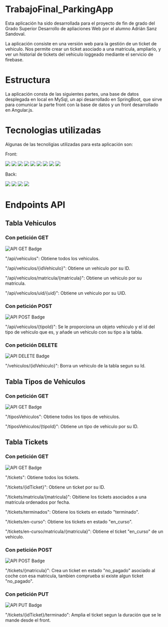 # TrabajoFinal_ParkingApp

Esta aplicación ha sido desarrollada para el proyecto de fin de grado del Grado Superior Desarrollo de apliaciones Web por el alumno Adrián Sanz Sandoval.

La aplicación consiste en una versión web para la gestión de un ticket de vehiculo. Nos permite crear un ticket asociado a una matricula, ampliarlo, y ver un historial de tickets del vehiculo loggeado mediante el servicio de firebase.

# Estructura

La aplicación consta de las siguientes partes, una base de datos desplegada en local en MySql, un api desarrollado en SpringBoot, que sirve para comunicar la parte front con la base de datos y un front desarrollado en Angular.js.

# Tecnologias utilizadas

Algunas de las tecnoligias utilizadas para esta aplicación son:

Front:

<img src="https://img.shields.io/badge/Angular-DD0031?style=for-the-badge&logo=angular&logoColor=white"/> <img src="https://img.shields.io/badge/firebase-ffca28?style=for-the-badge&logo=firebase&logoColor=black"/> <img src="https://img.shields.io/badge/Node%20js-339933?style=for-the-badge&logo=nodedotjs&logoColor=white"/> <img src="https://img.shields.io/badge/Bootstrap-563D7C?style=for-the-badge&logo=bootstrap&logoColor=white"/> <img src="https://img.shields.io/badge/HTML5-E34F26?style=for-the-badge&logo=html5&logoColor=white" /> <img src="https://img.shields.io/badge/CSS-1572B6?style=for-the-badge&logo=css3&logoColor=white" /> <img src="https://img.shields.io/badge/TypeScript-007ACC?style=for-the-badge&logo=typescript&logoColor=white"/> <img src="https://img.shields.io/badge/JavaScript-323330?style=for-the-badge&logo=javascript&logoColor=F7DF1E"/> <img src="https://img.shields.io/badge/Angular_Material-1976D2?style=for-the-badge&logo=angular&logoColor=white"/>


Back: 

<img src="https://img.shields.io/badge/Java-007396?style=for-the-badge&logo=java&logoColor=white"/> <img src="https://img.shields.io/badge/Spring_Boot-6DB33F?style=for-the-badge&logo=spring&logoColor=white"/> <img src="https://img.shields.io/badge/MySQL-4479A1?style=for-the-badge&logo=mysql&logoColor=white"/> <img src="https://img.shields.io/badge/Maven-C71A36?style=for-the-badge&logo=apache-maven&logoColor=white"/>


# Endpoints API 

## Tabla Vehiculos

### Con petición GET 
![API GET Badge](https://img.shields.io/badge/API-GET-<COLOR>?style=for-the-badge)

"/api/vehiculos": Obtiene todos los vehiculos.

"/api/vehiculos/{idVehiculo}": Obtiene un vehiculo por su ID.

"/api/vehiculos/matricula/{matricula}": Obtiene un vehiculo por su matricula.

"/api/vehiculos/uid/{uid}": Obtiene un vehiculo por su UID.

### Con petición POST
![API POST Badge](https://img.shields.io/badge/API-POST-yellow?style=for-the-badge)

"/api/vehiculos/{tipoId}": Se le proporciona un objeto vehiculo y el id del tipo de vehiculo que es, y añade un vehiculo con su tipo a la tabla.

### Con petición DELETE
![API DELETE Badge](https://img.shields.io/badge/API-DELETE-red?style=for-the-badge)

"/vehiculos/{idVehiculo}": Borra un vehiculo de la tabla segun su Id.

## Tabla Tipos de Vehiculos

### Con petición GET
![API GET Badge](https://img.shields.io/badge/API-GET-<COLOR>?style=for-the-badge)

"/tiposVehiculos": Obtiene todos los tipos de vehiculos.

"/tiposVehiculos/{tipoId}": Obtiene un tipo de vehiculo por su ID.

## Tabla Tickets

### Con petición GET
![API GET Badge](https://img.shields.io/badge/API-GET-<COLOR>?style=for-the-badge)

"/tickets": Obtiene todos los tickets.

"/tickets/{idTicket}": Obtiene un ticket por su ID.

"/tickets/matricula/{matricula}": Obitiene los tickets asociados a una matricula ordenados por fecha.

"/tickets/terminados": Obtiene los tickets en estado "terminado".

"/tickets/en-curso": Obtiene los tickets en estado "en_curso".

"/tickets/en-curso/matricula/{matricula}": Obtiene el ticket "en_curso" de un vehiculo.

### Con petición POST
![API POST Badge](https://img.shields.io/badge/API-POST-yellow?style=for-the-badge)

"/tickets/{matricula}": Crea un ticket en estado "no_pagado" asociado al coche con esa matricula, tambien comprueba si existe algun ticket "no_pagado".

### Con petición PUT
![API PUT Badge](https://img.shields.io/badge/API-PUT-orange?style=for-the-badge)

"/tickets/{idTicket}/terminado": Amplia el ticket segun la duración que se le mande desde el front.
